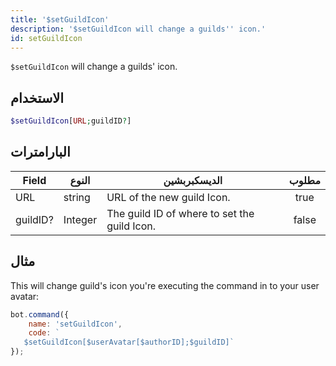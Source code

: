 ```yaml
---
title: '$setGuildIcon'
description: '$setGuildIcon will change a guilds'' icon.'
id: setGuildIcon
---
```


`$setGuildIcon` will change a guilds' icon.

## الاستخدام

```php
$setGuildIcon[URL;guildID?]
```

## البارامترات

| Field    | النوع   | الديسكبربشين                                 | مطلوب |
| -------- | ------- | -------------------------------------------- |:-----:|
| URL      | string  | URL of the new guild Icon.                   | true  |
| guildID? | Integer | The guild ID of where to set the guild Icon. | false |

## مثال

This will change guild's icon you're executing the command in to your user avatar:

```javascript
bot.command({
    name: 'setGuildIcon',
    code: `
   $setGuildIcon[$userAvatar[$authorID];$guildID]`
});
```